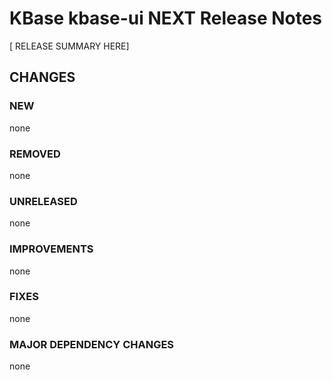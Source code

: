 # KBase kbase-ui NEXT Release Notes

[ RELEASE SUMMARY HERE]

## CHANGES

### NEW

none

### REMOVED

none

### UNRELEASED

none
### IMPROVEMENTS

none

### FIXES

none

### MAJOR DEPENDENCY CHANGES

none

